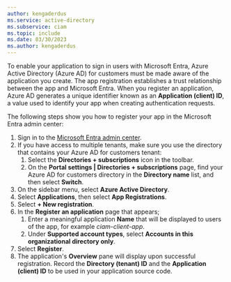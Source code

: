 ```yaml
---
author: kengaderdus
ms.service: active-directory
ms.subservice: ciam
ms.topic: include
ms.date: 03/30/2023
ms.author: kengaderdus
---
```

<!--Doesn't apply to daemon app-->

To enable your application to sign in users with Microsoft Entra, Azure Active Directory (Azure AD) for customers must be made aware of the application you create. The app registration establishes a trust relationship between the app and Microsoft Entra. When you register an application, Azure AD generates a unique identifier known as an **Application (client) ID**, a value used to identify your app when creating authentication requests.

The following steps show you how to register your app in the Microsoft Entra admin center:

1. Sign in to the [Microsoft Entra admin center](https://entra.microsoft.com/).
1. If you have access to multiple tenants, make sure you use the directory that contains your Azure AD for customers tenant:
    1. Select the **Directories + subscriptions** icon in the toolbar. 
    1. On the **Portal settings | Directories + subscriptions** page, find your Azure AD for customers directory in the **Directory name** list, and then select **Switch**. 
1. On the sidebar menu, select **Azure Active Directory**.
1. Select **Applications**, then select **App Registrations**.
1. Select **+ New registration**.
1. In the **Register an application** page that appears;
    1. Enter a meaningful application **Name** that will be displayed to users of the app, for example *ciam-client-app*.
    1. Under **Supported account types**, select **Accounts in this organizational directory only**.
1. Select **Register**.
1. The application's **Overview** pane will display upon successful registration. Record the **Directory (tenant) ID** and the **Application (client) ID** to be used in your application source code.